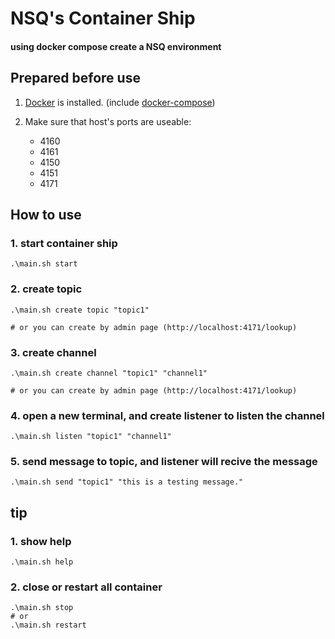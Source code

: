 # NSQ's Container Ship 

#### using docker compose create a NSQ environment

## Prepared before use

1. [Docker](https://docs.docker.com/engine/installation/) is installed. (include [docker-compose](https://docs.docker.com/compose/install/))

2. Make sure that host's ports are useable:
    * 4160
    * 4161
    * 4150
    * 4151
    * 4171 

## How to use

### 1. start container ship

```
.\main.sh start
```

### 2. create topic

```
.\main.sh create topic "topic1"

# or you can create by admin page (http://localhost:4171/lookup)
```

### 3. create channel

```
.\main.sh create channel "topic1" "channel1"

# or you can create by admin page (http://localhost:4171/lookup)
```

### 4. open a new terminal, and create listener to listen the channel

```
.\main.sh listen "topic1" "channel1"
```

### 5. send message to topic, and listener will recive the message

```
.\main.sh send "topic1" "this is a testing message."
```

## tip

### 1. show help

```
.\main.sh help
```

### 2. close or restart all container

```
.\main.sh stop
# or
.\main.sh restart
```